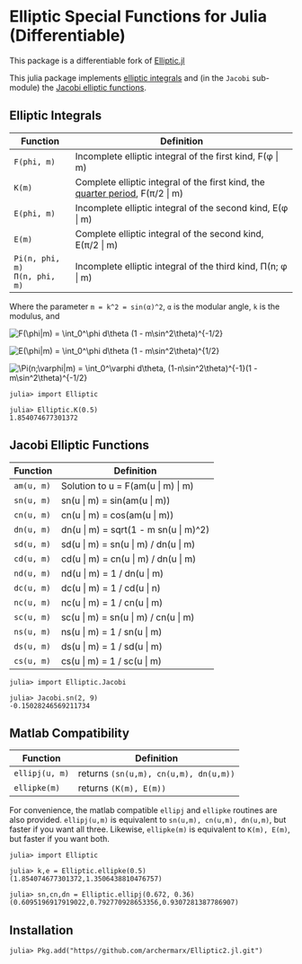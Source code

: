 Elliptic Special Functions for Julia (Differentiable)
====================================

This package is a differentiable fork of [Elliptic.jl](https://github.com/nolta/Elliptic.jl)

This julia package implements
[elliptic integrals](https://dlmf.nist.gov/19.2) and
(in the `Jacobi` sub-module) the
[Jacobi elliptic functions](https://dlmf.nist.gov/22.2).

Elliptic Integrals
------------------

|Function | Definition |
| --- | --- |
| `F(phi, m)` | Incomplete elliptic integral of the first kind, F(φ \| m) |
| `K(m)` | Complete elliptic integral of the first kind, the [quarter period](https://en.wikipedia.org/wiki/Quarter_period), F(π/2 \| m) |
| `E(phi, m)` |  Incomplete elliptic integral of the second kind, E(φ \| m) |
| `E(m)` |  Complete elliptic integral of the second kind, E(π/2 \| m) |
| `Pi(n, phi, m)` <br> `Π(n, phi, m)` | Incomplete elliptic integral of the third kind, Π(n; φ \| m) |

Where the parameter `m = k^2 = sin(α)^2`, `α` is the modular angle, `k` is the modulus, and

![F(\phi|m) = \int_0^\phi d\theta (1 - m\sin^2\theta)^{-1/2}](http://mathurl.com/av9eou5.png)

![E(\phi|m) = \int_0^\phi d\theta (1 - m\sin^2\theta)^{1/2}](http://mathurl.com/al2zsok.png)

![\Pi(n;\varphi|m) = \int_0^\varphi d\theta\, (1-n\sin^2\theta)^{-1}(1 - m\sin^2\theta)^{-1/2}](http://mathurl.com/bzsx5tw.png)

```jlcon
julia> import Elliptic

julia> Elliptic.K(0.5)
1.854074677301372
```

Jacobi Elliptic Functions
-------------------------

|Function | Definition |
| --- | --- |
| `am(u, m)` | Solution to u = F(am(u \| m)  \| m) |
| `sn(u, m)` | sn(u \| m) = sin(am(u \| m)) |
| `cn(u, m)` | cn(u \| m) = cos(am(u \| m)) |
| `dn(u, m)` | dn(u \| m) = sqrt(1 - m sn(u \| m)^2) |
| `sd(u, m)` | sd(u \| m) = sn(u \| m) / dn(u \| m) |
| `cd(u, m)` | cd(u \| m) = cn(u \| m) / dn(u \| m) |
| `nd(u, m)` | nd(u \| m) = 1 / dn(u \| m) |
| `dc(u, m)` | dc(u \| m) = 1 / cd(u \| n) |
| `nc(u, m)` | nc(u \| m) = 1 / cn(u \| m) |
| `sc(u, m)` | sc(u \| m) = sn(u \| m) / cn(u \| m)|
| `ns(u, m)` | ns(u \| m) = 1 / sn(u \| m) |
| `ds(u, m)` | ds(u \| m) = 1 / sd(u \| m)|
| `cs(u, m)` | cs(u \| m) = 1 / sc(u \| m)|


```jlcon
julia> import Elliptic.Jacobi

julia> Jacobi.sn(2, 9)
-0.15028246569211734
```

Matlab Compatibility
--------------------

|Function | Definition |
| --- | --- |
| `ellipj(u, m)` | returns `(sn(u,m), cn(u,m), dn(u,m))` |
| `ellipke(m)` | returns `(K(m), E(m))` |

For convenience, the matlab compatible `ellipj` and `ellipke` routines are
also provided. `ellipj(u,m)` is equivalent to `sn(u,m), cn(u,m), dn(u,m)`,
but faster if you want all three. Likewise, `ellipke(m)` is equivalent to
`K(m), E(m)`, but faster if you want both.

```jlcon
julia> import Elliptic

julia> k,e = Elliptic.ellipke(0.5)
(1.854074677301372,1.3506438810476757)

julia> sn,cn,dn = Elliptic.ellipj(0.672, 0.36)
(0.6095196917919022,0.792770928653356,0.9307281387786907)
```

Installation
------------

```jlcon
julia> Pkg.add("https//github.com/archermarx/Elliptic2.jl.git")
```
